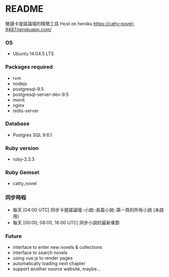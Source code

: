 # README
閱讀卡提諾論壇的精簡工具
Host on heroku https://catty-novel-9487.herokuapp.com/

### OS
* Ubuntu 14.04.5 LTS

### Packages required
* rvm
* nodejs
* postgresql-9.5
* postgresql-server-dev-9.5
* monit
* nginx
* redis-server

### Database
* Postgres SQL 9.6.1

### Ruby version
* ruby-2.3.3

### Ruby Gemset
* catty_novel

### 同步時程
* 每天 [04:00 UTC] 同步卡提諾論壇::小說::長篇小說::第一頁的所有小說 (未啟用)
* 每天 [00:00, 08:00, 16:00 UTC] 同步小說的最新章節

### Future
* interface to enter new novels & collections
* interface to search novels
* using vue.js to render pages
* automatically loading next chapter
* support another source website, maybe...